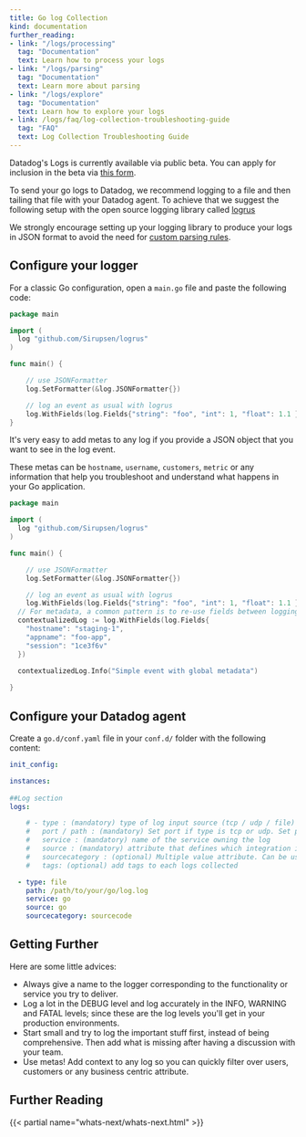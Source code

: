 ```yaml
---
title: Go log Collection
kind: documentation
further_reading:
- link: "/logs/processing"
  tag: "Documentation"
  text: Learn how to process your logs
- link: "/logs/parsing"
  tag: "Documentation"
  text: Learn more about parsing
- link: "/logs/explore"
  tag: "Documentation"
  text: Learn how to explore your logs
- link: /logs/faq/log-collection-troubleshooting-guide
  tag: "FAQ"
  text: Log Collection Troubleshooting Guide
---
```


<div class="alert alert-info">
Datadog's Logs is currently available via public beta. You can apply for inclusion in the beta via <a href="https://www.datadoghq.com/log-management/">this form</a>.
</div>

To send your go logs to Datadog, we recommend logging to a file and then tailing that file with your Datadog agent. To achieve that we suggest the following setup with the open source logging library called [logrus](https://github.com/sirupsen/logrus)

We strongly encourage setting up your logging library to produce your logs in JSON format to avoid the need for [custom parsing rules](/logs/parsing).

## Configure your logger
For a classic Go configuration, open a `main.go` file and paste the following code:

```go
package main

import (
  log "github.com/Sirupsen/logrus"
)

func main() {

    // use JSONFormatter
    log.SetFormatter(&log.JSONFormatter{})

    // log an event as usual with logrus
    log.WithFields(log.Fields{"string": "foo", "int": 1, "float": 1.1 }).Info("My first event from golang to stdout")
}
```

It's very easy to add metas to any log if you provide a JSON object that you want to see in the log event. 

These metas can be `hostname`, `username`, `customers`, `metric` or any information that help you troubleshoot and understand what happens in your Go application.

```go
package main

import (
  log "github.com/Sirupsen/logrus"
)

func main() {

    // use JSONFormatter
    log.SetFormatter(&log.JSONFormatter{})

    // log an event as usual with logrus
    log.WithFields(log.Fields{"string": "foo", "int": 1, "float": 1.1 }).Info("My first event from golang to stdout")
  // For metadata, a common pattern is to re-use fields between logging statements  by re-using
  contextualizedLog := log.WithFields(log.Fields{
    "hostname": "staging-1",
    "appname": "foo-app",
    "session": "1ce3f6v"
  })

  contextualizedLog.Info("Simple event with global metadata")
  
}
```

## Configure your Datadog agent

Create a `go.d/conf.yaml` file in your `conf.d/` folder with the following content:

```yaml
init_config:

instances:
    
##Log section
logs:

    # - type : (mandatory) type of log input source (tcp / udp / file)
    #   port / path : (mandatory) Set port if type is tcp or udp. Set path if type is file
    #   service : (mandatory) name of the service owning the log
    #   source : (mandatory) attribute that defines which integration is sending the logs
    #   sourcecategory : (optional) Multiple value attribute. Can be used to refine the source attribtue
    #   tags: (optional) add tags to each logs collected

  - type: file
    path: /path/to/your/go/log.log
    service: go
    source: go
    sourcecategory: sourcecode
```

## Getting Further

Here are some little advices:

* Always give a name to the logger corresponding to the functionality or service you try to deliver.
* Log a lot in the DEBUG level and log accurately in the INFO, WARNING and FATAL levels; since these are the log levels you'll get in your production environments.
* Start small and try to log the important stuff first, instead of being comprehensive. Then add what is missing after having a discussion with your team.
* Use metas! Add context to any log so you can quickly filter over users, customers or any business centric attribute.

## Further Reading

{{< partial name="whats-next/whats-next.html" >}}
